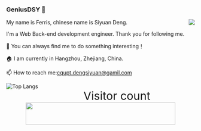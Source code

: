 ### GeniusDSY 👋

<img align="right" src="https://github-readme-stats.vercel.app/api?username=GeniusDSY&show_icons=true&icon_color=0366d6&text_color=24292e&bg_color=ffffff&hide_title=false" />

My name is Ferris, chinese name is Siyuan Deng.

I'm a Web Back-end development engineer. Thank you for following me.

👯 You can always find me to do something interesting！

🏠 I am currently in Hangzhou, Zhejiang, China.

📫 How to reach me:cqupt.dengsiyuan@gamil.com

<img align="left"
  alt="Top Langs"
  src="https://github-readme-stats.vercel.app/api/top-langs/?username=GeniusDSY"
/>

<p align="right">
  <p align="center" style="font-size: 30px">Visitor count<br>
  <img width="400px" height="60px" src="https://profile-counter.glitch.me/GeniusDSY/count.svg" />
</p>

<!--
Here are some ideas to get you started:
- 🔭 I’m currently working on ...
- 🌱 I’m currently learning ...
- 👯 I’m looking to collaborate on ...
- 🤔 I’m looking for help with ...
- 💬 Ask me about ...
- 📫 How to reach me: ...
- 😄 Pronouns: ...
- ⚡ Fun fact: ...
-->
